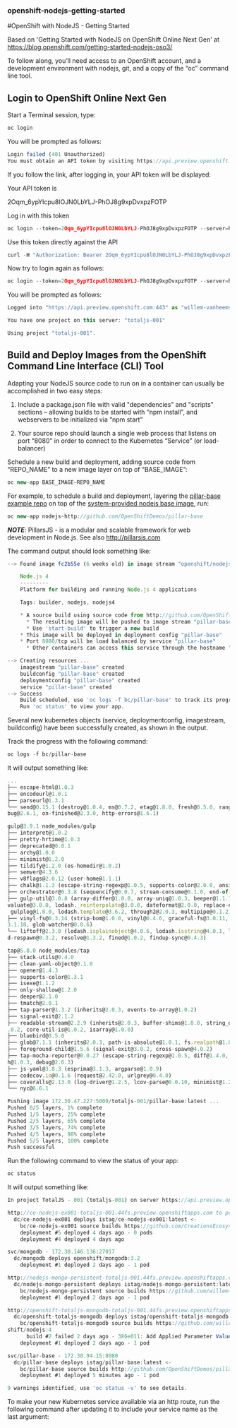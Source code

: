### openshift-nodejs-getting-started
#OpenShift with NodeJS - Getting Started

Based on 'Getting Started with NodeJS on OpenShift Online Next Gen' at https://blog.openshift.com/getting-started-nodejs-oso3/

To follow along, you’ll need access to an OpenShift account, and a development environment with nodejs, git, and a copy of the “oc” command line tool.

## Login to OpenShift Online Next Gen

Start a Terminal session, type:

```javascript
oc login
```

You will be prompted as follows:

```javascript
Login failed (401 Unauthorized)
You must obtain an API token by visiting https://api.preview.openshift.com/oauth/token/request
```

If you follow the link, after logging in, your API token will be displayed:

Your API token is

2Oqm_6ypYIcpu8lOJN0LbYLJ-PhOJ8g9xpDvxpzFOTP

Log in with this token

```javascript
oc login --token=2Oqm_6ypYIcpu8lOJN0LbYLJ-PhOJ8g9xpDvxpzFOTP --server=https://api.preview.openshift.com
```

Use this token directly against the API

```javascript
curl -H "Authorization: Bearer 2Oqm_6ypYIcpu8lOJN0LbYLJ-PhOJ8g9xpDvxpzFOTP" "https://api.preview.openshift.com/oapi/v1/users/~"
```

Now try to login again as follows:

```javascript
oc login --token=2Oqm_6ypYIcpu8lOJN0LbYLJ-PhOJ8g9xpDvxpzFOTP --server=https://api.preview.openshift.com
```

You will be prompted as follows:

```javascript
Logged into "https://api.preview.openshift.com:443" as "willem-vanheemstrasystems" using the token provided.

You have one project on this server: "totaljs-001"

Using project "totaljs-001".
```

## Build and Deploy Images from the OpenShift Command Line Interface (CLI) Tool

Adapting your NodeJS source code to run on in a container can usually be accomplished in two easy steps:

1. Include a package.json file with valid "dependencies" and "scripts" sections – allowing builds to be started with “npm install”, and webservers to be initialized via “npm start”

2. Your source repo should launch a single web process that listens on port “8080” in order to connect to the Kubernetes “Service” (or load-balancer)

Schedule a new build and deployment, adding source code from “REPO_NAME” to a new image layer on top of “BASE_IMAGE”:

```javascript
oc new-app BASE_IMAGE~REPO_NAME
```

For example, to schedule a build and deployment, layering the [pillar-base example repo](http://github.com/OpenShiftDemos/pillar-base) on top of the [system-provided nodejs base image](https://blog.openshift.com/getting-started-nodejs-oso3/#Base_Images), run:

```javascript
oc new-app nodejs~http://github.com/OpenShiftDemos/pillar-base
```

***NOTE***: PillarsJS - is a modular and scalable framework for web development in Node.js. See also http://pillarsjs.com

The command output should look something like:

```javascript
--> Found image fc2b55e (6 weeks old) in image stream "openshift/nodejs" under tag "4" for "nodejs"

    Node.js 4
    ---------
    Platform for building and running Node.js 4 applications

    Tags: builder, nodejs, nodejs4

    * A source build using source code from http://github.com/OpenShiftDemos/pillar-base will be created
      * The resulting image will be pushed to image stream "pillar-base:latest"
      * Use 'start-build' to trigger a new build
    * This image will be deployed in deployment config "pillar-base"
    * Port 8080/tcp will be load balanced by service "pillar-base"
      * Other containers can access this service through the hostname "pillar-base"

--> Creating resources ...
    imagestream "pillar-base" created
    buildconfig "pillar-base" created
    deploymentconfig "pillar-base" created
    service "pillar-base" created
--> Success
    Build scheduled, use 'oc logs -f bc/pillar-base' to track its progress.
    Run 'oc status' to view your app.
```

Several new kubernetes objects (service, deploymentconfig, imagestream, buildconfig) have been successfully created, as shown in the output.

Track the progress with the following command:

```javascript
oc logs -f bc/pillar-base
```

It will output something like:

```javascript
...
├── escape-html@1.0.3
├── encodeurl@1.0.1
├── parseurl@1.3.1
└── send@0.15.1 (destroy@1.0.4, ms@0.7.2, etag@1.8.0, fresh@0.5.0, range-parser@1.2.0, statuses@1.3.1, mime@1.3.4, depd@1.1.0, de
bug@2.6.1, on-finished@2.3.0, http-errors@1.6.1)

gulp@3.9.1 node_modules/gulp
├── interpret@1.0.2
├── pretty-hrtime@1.0.3
├── deprecated@0.0.1
├── archy@1.0.0
├── minimist@1.2.0
├── tildify@1.2.0 (os-homedir@1.0.2)
├── semver@4.3.6
├── v8flags@2.0.12 (user-home@1.1.1)
├── chalk@1.1.3 (escape-string-regexp@1.0.5, supports-color@2.0.0, ansi-styles@2.2.1, has-ansi@2.0.0, strip-ansi@3.0.1)
├── orchestrator@0.3.8 (sequencify@0.0.7, stream-consume@0.1.0, end-of-stream@0.1.5)
├── gulp-util@3.0.8 (array-differ@1.0.0, array-uniq@1.0.3, beeper@1.1.1, object-assign@3.0.0, lodash._reescape@3.0.0, lodash._ree
valuate@3.0.0, lodash._reinterpolate@3.0.0, dateformat@2.0.0, replace-ext@0.0.1, has-gulplog@0.1.0, fancy-log@1.3.0, vinyl@0.5.3,
 gulplog@1.0.0, lodash.template@3.6.2, through2@2.0.3, multipipe@0.1.2)
├── vinyl-fs@0.3.14 (strip-bom@1.0.0, vinyl@0.4.6, graceful-fs@3.0.11, defaults@1.0.3, through2@0.6.5, mkdirp@0.5.1, glob-stream@
3.1.18, glob-watcher@0.0.6)
└── liftoff@2.3.0 (lodash.isplainobject@4.0.6, lodash.isstring@4.0.1, lodash.mapvalues@4.6.0, rechoir@0.6.2, extend@3.0.0, flagge
d-respawn@0.3.2, resolve@1.3.2, fined@1.0.2, findup-sync@0.4.3)

tap@5.8.0 node_modules/tap
├── stack-utils@0.4.0
├── clean-yaml-object@0.1.0
├── opener@1.4.3
├── supports-color@1.3.1
├── isexe@1.1.2
├── only-shallow@1.2.0
├── deeper@2.1.0
├── tmatch@2.0.1
├── tap-parser@1.3.2 (inherits@2.0.3, events-to-array@1.0.2)
├── signal-exit@2.1.2
├── readable-stream@2.2.9 (inherits@2.0.3, buffer-shims@1.0.0, string_decoder@1.0.0, process-nextick-args@1.0.7, util-deprecate@1
.0.2, core-util-is@1.0.2, isarray@1.0.0)
├── bluebird@3.5.0
├── glob@7.1.1 (inherits@2.0.3, path-is-absolute@1.0.1, fs.realpath@1.0.0, once@1.4.0, inflight@1.0.6, minimatch@3.0.3)
├── foreground-child@1.5.6 (signal-exit@3.0.2, cross-spawn@4.0.2)
├── tap-mocha-reporter@0.0.27 (escape-string-regexp@1.0.5, diff@1.4.0, color-support@1.1.2, readable-stream@1.1.14, unicode-lengt
h@1.0.3, debug@2.6.3)
├── js-yaml@3.8.3 (esprima@3.1.3, argparse@1.0.9)
├── codecov.io@0.1.6 (request@2.42.0, urlgrey@0.4.0)
├── coveralls@2.13.0 (log-driver@1.2.5, lcov-parse@0.0.10, minimist@1.2.0, js-yaml@3.6.1, request@2.79.0)
└── nyc@6.6.1

Pushing image 172.30.47.227:5000/totaljs-001/pillar-base:latest ...
Pushed 0/5 layers, 1% complete
Pushed 1/5 layers, 25% complete
Pushed 2/5 layers, 65% complete
Pushed 3/5 layers, 74% complete
Pushed 4/5 layers, 98% complete
Pushed 5/5 layers, 100% complete
Push successful
```

Run the following command to view the status of your app:

```javascript
oc status
```

It will output something like:

```javascript
In project TotalJS - 001 (totaljs-001) on server https://api.preview.openshift.com:443

http://ce-nodejs-ex001-totaljs-001.44fs.preview.openshiftapps.com to pod port 8080-tcp (svc/ce-nodejs-ex001)
  dc/ce-nodejs-ex001 deploys istag/ce-nodejs-ex001:latest <-
    bc/ce-nodejs-ex001 source builds https://github.com/CreationsEcosystem/nodejs-ex.git#master on openshift/nodejs:4
    deployment #5 deployed 4 days ago - 0 pods
    deployment #4 deployed 4 days ago

svc/mongodb - 172.30.146.136:27017
  dc/mongodb deploys openshift/mongodb:3.2
    deployment #1 deployed 2 days ago - 1 pod

http://nodejs-mongo-persistent-totaljs-001.44fs.preview.openshiftapps.com (svc/nodejs-mongo-persistent)
  dc/nodejs-mongo-persistent deploys istag/nodejs-mongo-persistent:latest <-
    bc/nodejs-mongo-persistent source builds https://github.com/willem-vanheemstrasystems/nodejs-ex.git on openshift/nodejs:4
    deployment #1 deployed 2 days ago - 1 pod

http://openshift-totaljs-mongodb-totaljs-001.44fs.preview.openshiftapps.com (svc/openshift-totaljs-mongodb)
  dc/openshift-totaljs-mongodb deploys istag/openshift-totaljs-mongodb:latest <-
    bc/openshift-totaljs-mongodb source builds https://github.com/willem-vanheemstrasystems/openshift-totaljs-mongodb.git on open
shift/nodejs:4
      build #2 failed 2 days ago - 386e011: Add Applied Parameter Values (Willem van Heemstra <willem@sumedia.nl>)
    deployment #1 deployed 2 days ago - 1 pod

svc/pillar-base - 172.30.94.15:8080
  dc/pillar-base deploys istag/pillar-base:latest <-
    bc/pillar-base source builds http://github.com/OpenShiftDemos/pillar-base on openshift/nodejs:4
    deployment #1 deployed 5 minutes ago - 1 pod

9 warnings identified, use 'oc status -v' to see details.
```

To make your new Kubernetes service available via an http route, run the following command after updating it to include your service name as the last argument:

